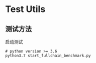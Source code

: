 # Test Utils


## 测试方法
启动测试
```shell
# python version >= 3.6
python3.7 start_fullchain_benchmark.py
```